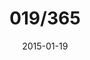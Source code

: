 ---
title:  "019/365"
date:   2015-01-19
thumbnail-path: "thumbnails/thumbnail-19.jpg"
full-path: "full-size/full-size-19.jpg"
short-description: ""
---